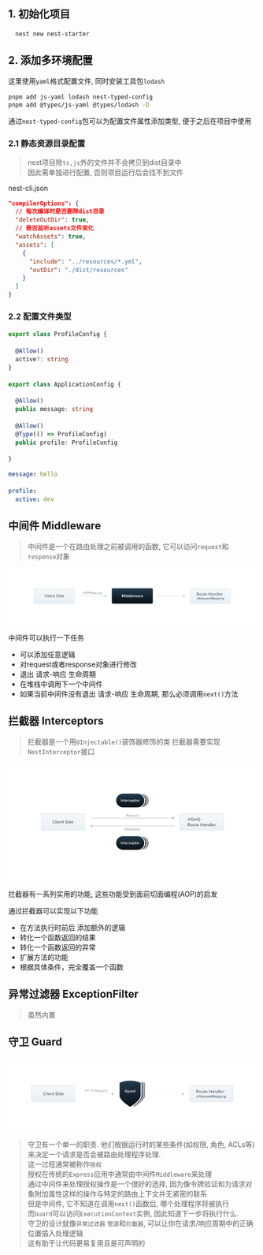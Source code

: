 
## 1. 初始化项目

```bash
  nest new nest-starter
```

## 2. 添加多环境配置

这里使用`yaml`格式配置文件, 同时安装工具包`lodash`
```bash
pnpm add js-yaml lodash nest-typed-config
pnpm add @types/js-yaml @types/lodash -D
```

通过`nest-typed-config`包可以为配置文件属性添加类型, 便于之后在项目中使用

### 2.1 静态资源目录配置
> nest项目除`ts,js`外的文件并不会拷贝到dist目录中 <br>
> 因此需单独进行配置, 否则项目运行后会找不到文件

nest-cli.json
```json
"compilerOptions": {
  // 每次编译时是否删除dist目录
  "deleteOutDir": true,
  // 是否监听assets文件变化
  "watchAssets": true,
  "assets": [
    {
      "include": "../resources/*.yml",
      "outDir": "./dist/resources"
    }
  ]
}
```

### 2.2 配置文件类型

```typescript
export class ProfileConfig {

  @Allow()
  active?: string
}

export class ApplicationConfig {

  @Allow()
  public message: string

  @Allow()
  @Type(() => ProfileConfig)
  public profile: ProfileConfig

}
```

```yaml
message: hello

profile:
  active: dev
```



## 中间件 Middleware
> 中间件是一个在路由处理之前被调用的函数, 它可以访问`request`和`response`对象 <br>

![](2021-12-30-13-39-02.png)

中间件可以执行一下任务
- 可以添加任意逻辑
- 对request或者response对象进行修改
- 退出 请求-响应 生命周期
- 在堆栈中调用下一个中间件
- 如果当前中间件没有退出 请求-响应 生命周期, 那么必须调用`next()`方法 

## 拦截器 Interceptors
> 拦截器是一个用`@Injectable()`装饰器修饰的类
> 拦截器需要实现`NestInterceptor`接口

![](2021-12-30-13-50-28.png)

拦截器有一系列实用的功能, 这些功能受到面前切面编程(AOP)的启发

通过拦截器可以实现以下功能
- 在方法执行时前后 添加额外的逻辑
- 转化一个函数返回的结果
- 转化一个函数返回的异常
- 扩展方法的功能
- 根据具体条件，完全覆盖一个函数


## 异常过滤器 ExceptionFilter
> 虽然内置


## 守卫  Guard
![](2021-12-31-13-16-34.png)
> 守卫有一个单一的职责. 他们根据运行时的某些条件(如权限, 角色, ACLs等)来决定一个请求是否会被路由处理程序处理. <br>
> 这一过程通常被称作`授权` <br>
> 授权在传统的`Express`应用中通常由中间件`Middleware`来处理 <br>
> 通过中间件来处理授权操作是一个很好的选择, 因为像令牌验证和为请求对象附加属性这样的操作与特定的路由上下文并无紧密的联系 <br>
> 但是中间件, 它不知道在调用`next()`函数后, 哪个处理程序将被执行 <br>
> 而`Guard`可以访问`ExecutionContext`实例, 因此知道下一步将执行什么. <br>
> 守卫的设计就像`异常过滤器` `管道`和`拦截器`, 可以让你在请求/响应周期中的正确位置插入处理逻辑 <br>
> 这有助于让代码更易复用且是可声明的
